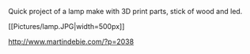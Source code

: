 Quick project of a lamp make with 3D print parts, stick of wood and led.

[[Pictures/lamp.JPG|width=500px]]

http://www.martindebie.com/?p=2038
